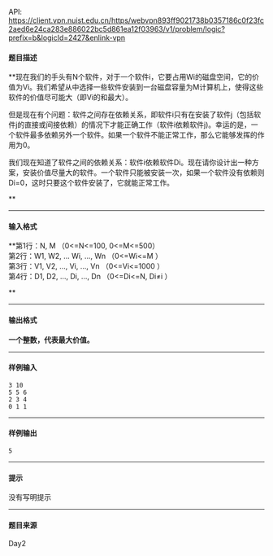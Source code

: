 API: https://client.vpn.nuist.edu.cn/https/webvpn893ff9021738b0357186c0f23fc2aed6e24ca283e886022bc5d861ea12f03963/v1/problem/logic?prefix=b&logicId=2427&enlink-vpn

#### 题目描述

**现在我们的手头有N个软件，对于一个软件i，它要占用Wi的磁盘空间，它的价值为Vi。我们希望从中选择一些软件安装到一台磁盘容量为M计算机上，使得这些软件的价值尽可能大（即Vi的和最大）。  
  
但是现在有个问题：软件之间存在依赖关系，即软件i只有在安装了软件j（包括软件j的直接或间接依赖）的情况下才能正确工作（软件i依赖软件j)。幸运的是，一个软件最多依赖另外一个软件。如果一个软件不能正常工作，那么它能够发挥的作用为0。  
  
我们现在知道了软件之间的依赖关系：软件i依赖软件Di。现在请你设计出一种方案，安装价值尽量大的软件。一个软件只能被安装一次，如果一个软件没有依赖则Di\=0，这时只要这个软件安装了，它就能正常工作。  
  
**

---

#### 输入格式

**第1行：N, M  （0<=N<=100, 0<=M<=500）  
 第2行：W1, W2, ... Wi, ..., Wn （0<=Wi<=M  ）  
 第3行：V1, V2, ..., Vi, ..., Vn （0<=Vi<=1000  ）  
 第4行：D1, D2, ..., Di, ..., Dn  （0<=Di<=N, Di≠i  ）  
  
**

---

#### 输出格式

****一个整数，代表最大价值。****

---

#### 样例输入
```
3 10
5 5 6
2 3 4
0 1 1 
```

---

#### 样例输出
```
5
```

---

#### 提示

没有写明提示

---

#### 题目来源

Day2